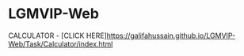 # LGMVIP-Web
CALCULATOR - [CLICK HERE]https://galifahussain.github.io/LGMVIP-Web/Task/Calculator/index.html
